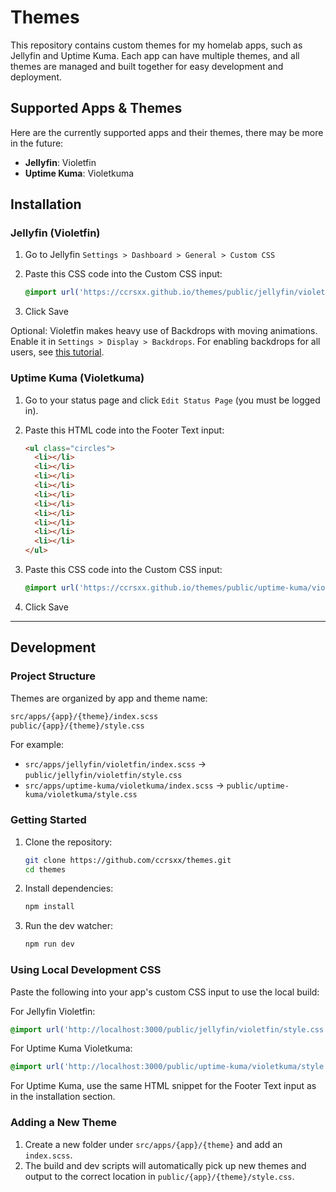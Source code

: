 # Themes

This repository contains custom themes for my homelab apps, such as Jellyfin and Uptime Kuma. Each app can have multiple themes, and all themes are managed and built together for easy development and deployment.

## Supported Apps & Themes

Here are the currently supported apps and their themes, there may be more in the future:

- **Jellyfin**: Violetfin
- **Uptime Kuma**: Violetkuma

## Installation

### Jellyfin (Violetfin)

1. Go to Jellyfin `Settings > Dashboard > General > Custom CSS`
2. Paste this CSS code into the Custom CSS input:

   ```css
   @import url('https://ccrsxx.github.io/themes/public/jellyfin/violetfin/style.css');
   ```

3. Click Save

Optional: Violetfin makes heavy use of Backdrops with moving animations. Enable it in `Settings > Display > Backdrops`. For enabling backdrops for all users, see [this tutorial](https://github.com/BobHasNoSoul/jellyfin-mods#force-backdrops-for-all-users-108x).

### Uptime Kuma (Violetkuma)

1. Go to your status page and click `Edit Status Page` (you must be logged in).
2. Paste this HTML code into the Footer Text input:

   ```html
   <ul class="circles">
     <li></li>
     <li></li>
     <li></li>
     <li></li>
     <li></li>
     <li></li>
     <li></li>
     <li></li>
     <li></li>
     <li></li>
   </ul>
   ```

3. Paste this CSS code into the Custom CSS input:

   ```css
   @import url('https://ccrsxx.github.io/themes/public/uptime-kuma/violetkuma/style.css');
   ```

4. Click Save

---

## Development

### Project Structure

Themes are organized by app and theme name:

```bash
src/apps/{app}/{theme}/index.scss
public/{app}/{theme}/style.css
```

For example:

- `src/apps/jellyfin/violetfin/index.scss` → `public/jellyfin/violetfin/style.css`
- `src/apps/uptime-kuma/violetkuma/index.scss` → `public/uptime-kuma/violetkuma/style.css`

### Getting Started

1. Clone the repository:

   ```bash
   git clone https://github.com/ccrsxx/themes.git
   cd themes
   ```

2. Install dependencies:

   ```bash
   npm install
   ```

3. Run the dev watcher:

   ```bash
   npm run dev
   ```

### Using Local Development CSS

Paste the following into your app's custom CSS input to use the local build:

For Jellyfin Violetfin:

```css
@import url('http://localhost:3000/public/jellyfin/violetfin/style.css');
```

For Uptime Kuma Violetkuma:

```css
@import url('http://localhost:3000/public/uptime-kuma/violetkuma/style.css');
```

For Uptime Kuma, use the same HTML snippet for the Footer Text input as in the installation section.

### Adding a New Theme

1. Create a new folder under `src/apps/{app}/{theme}` and add an `index.scss`.
2. The build and dev scripts will automatically pick up new themes and output to the correct location in `public/{app}/{theme}/style.css`.
